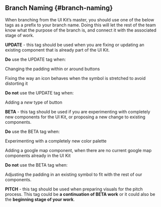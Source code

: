 ## Branch Naming {#branch-naming}

When branching from the UI Kit’s master, you should use one of the below tags as a prefix to your branch name. Doing this will let the rest of the team know what the purpose of the branch is, and connect it with the associated stage of work. 

**UPDATE** - this tag should be used when you are fixing or updating an existing component that is already part of the UI Kit.

**Do** use the UPDATE tag when:

Changing the padding within or around buttons

Fixing the way an icon behaves when the symbol is stretched to avoid distorting it

**Do not** use the UPDATE tag when:

Adding a _new_ type of button

**BETA** - this tag should be used if you are experimenting with completely new components for the UI Kit, or proposing a new change to existing components.

**Do** use the BETA tag when:

Experimenting with a completely new color palette

Adding a google map component, when there are no current google map components already in the UI Kit

**Do not** use the BETA tag when:

Adjusting the padding in an existing symbol to fit with the rest of our components. 

**PITCH** - this tag should be used when preparing visuals for the pitch process. This tag could be **a continuation of BETA work** or it could also be the **beginning stage of your work**.